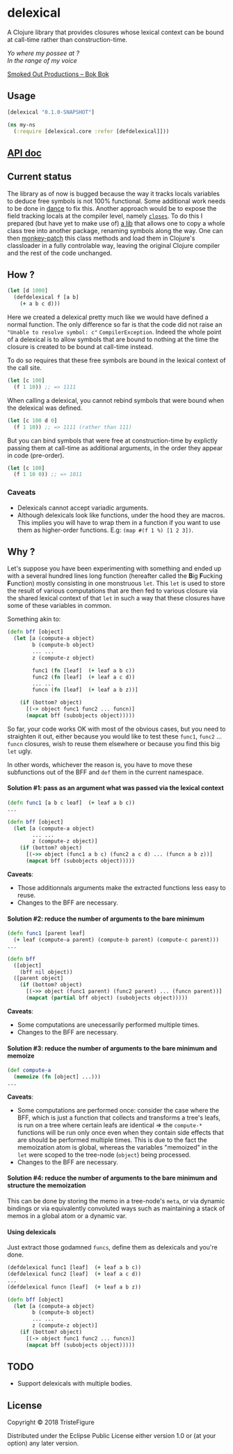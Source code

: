 # delexical

A Clojure library that provides closures whose lexical context can be bound at call-time rather than construction-time.

*Yo where my possee at ?*\
*In the range of my voice*

[Smoked Out Productions – Bok Bok](https://www.youtube.com/watch?v=AWhehOS23hU&t=4m48s)

## Usage

```clojure
[delexical "0.1.0-SNAPSHOT"]
```

```clojure
(ns my-ns
  (:require [delexical.core :refer [defdelexical]]))
```

## [API doc](https://tristefigure.github.io/delexical/)

## Current status
The library as of now is bugged because the way it tracks locals variables to deduce free symbols is not 100% functional. Some additional work needs to be done in [dance](https://github.com/TristeFigure/dance/blob/master/src/dance/core.clj#L144) to fix this. Another approach would be to expose the field tracking locals at the compiler level, namely [`closes`](https://github.com/clojure/clojure/blob/57ac70c904e8250f0bd4e084272659aeeb8749c6/src/jvm/clojure/lang/Compiler.java#L4170). To do this I prepared (but have yet to make use of)
[a lib](https://github.com/TristeFigure/shuriken/blob/master/src/shuriken/byte_buddy.clj#L261) that allows one to copy a whole class tree into another package, renaming symbols along the way. One can then [monkey-patch](https://github.com/TristeFigure/shuriken/blob/master/src/shuriken/monkey_patch.clj) this class methods and load them in Clojure's classloader in a fully controlable way, leaving the original Clojure compiler and the rest of the code unchanged.

## How ?

```clojure
(let [d 1000]
  (defdelexical f [a b]
    (+ a b c d)))
```

Here we created a delexical pretty much like we would have defined a normal function. The only difference so far is that the code did not raise an `"Unable to resolve symbol: c"` `CompilerException`. Indeed the whole point of a delexical is to allow symbols that are bound to nothing at the time the closure is created to be bound at call-time instead.

To do so requires that these free symbols are bound in the lexical context of the call site.

```clojure
(let [c 100]
  (f 1 10)) ;; => 1111
```

When calling a delexical, you cannot rebind symbols that were bound when the delexical was defined.

```clojure
(let [c 100 d 0]
  (f 1 10)) ;; => 1111 (rather than 111)
```

But you can bind symbols that were free at construction-time by explictly passing them at call-time as additional arguments, in the order they appear in code (pre-order).

```clojure
(let [c 100]
  (f 1 10 0)) ;; => 1011
```

### Caveats
- Delexicals cannot accept variadic arguments.
- Although delexicals look like functions, under the hood they are macros. This implies you will have to wrap them in a function if you want to use them as higher-order functions. E.g:  `(map #(f 1 %) [1 2 3])`.

## Why ?

Let's suppose you have been experimenting with something and ended up with a several hundred lines long function (hereafter called the **B**ig **F**ucking **F**unction) mostly consisting in one monstruous `let`.
This `let` is used to store the result of various computations that are then fed to various closure via the shared lexical context of that `let` in such a way that these closures have some of these variables in common.

Something akin to:
```clojure
(defn bff [object]
  (let [a (compute-a object)
        b (compute-b object)
        ... ...
        z (compute-z object)

        func1 (fn [leaf]  (+ leaf a b c))
        func2 (fn [leaf]  (+ leaf a c d))
        ... ...
        funcn (fn [leaf]  (+ leaf a b z))]

    (if (bottom? object)
      [(-> object func1 func2 ... funcn)]
      (mapcat bff (subobjects object)))))
```

So far, your code works OK with most of the obvious cases, but you need to straighten it out, either because you would like to test these `func1`, `func2` ... `funcn` closures, wish to reuse them elsewhere or because you find this big `let` ugly.

In other words, whichever the reason is, you have to move these subfunctions out of the BFF and `def` them in the current namespace.

#### Solution #1: pass as an argument what was passed via the lexical context
```clojure
(defn func1 [a b c leaf]  (+ leaf a b c))
...

(defn bff [object]
  (let [a (compute-a object)
        ... ...
        z (compute-z object)]
    (if (bottom? object)
      [(->> object (func1 a b c) (func2 a c d) ... (funcn a b z))]
      (mapcat bff (subobjects object)))))
```

**Caveats**:
- Those additionnals arguments make the extracted functions less easy to reuse.
- Changes to the BFF are necessary.

#### Solution #2: reduce the number of arguments to the bare minimum
```clojure
(defn func1 [parent leaf]
  (+ leaf (compute-a parent) (compute-b parent) (compute-c parent)))
...

(defn bff
  ([object]
    (bff nil object))
  ([parent object]
    (if (bottom? object)
      [(->> object (func1 parent) (func2 parent) ... (funcn parent))]
      (mapcat (partial bff object) (subobjects object)))))
```

**Caveats**:
- Some computations are unecessarily performed multiple times.
- Changes to the BFF are necessary.

#### Solution #3: reduce the number of arguments to the bare minimum and memoize
```clojure
(def compute-a
  (memoize (fn [object] ...)))
...
```

**Caveats**:
- Some computations are performed once: consider the case where the BFF, which is just a function that collects and transforms a tree's leafs, is run on a tree where certain leafs are identical => the `compute-*` functions will be run only once even when they contain side effects that are should be performed multiple times. This is due to the fact the memoization atom is global, whereas the variables "memoized" in the `let` were scoped to the tree-node (`object`) being processed.
- Changes to the BFF are necessary.

#### Solution #4: reduce the number of arguments to the bare minimum and structure the memoization
This can be done by storing the memo in a tree-node's `meta`, or via dynamic bindings or via equivalently convoluted ways such as maintaining a stack of memos in a global atom or a dynamic var.

#### Using delexicals

Just extract those godamned `funcs`, define them as delexicals and you're done.
```clojure
(defdelexical func1 [leaf]  (+ leaf a b c))
(defdelexical func2 [leaf]  (+ leaf a c d))
...
(defdelexical funcn [leaf]  (+ leaf a b z))

(defn bff [object]
  (let [a (compute-a object)
        b (compute-b object)
        ... ...
        z (compute-z object)]
    (if (bottom? object)
      [(-> object func1 func2 ... funcn)]
      (mapcat bff (subobjects object)))))
```

## TODO
- Support delexicals with multiple bodies.

## License

Copyright © 2018 TristeFigure

Distributed under the Eclipse Public License either version 1.0 or (at
your option) any later version.
